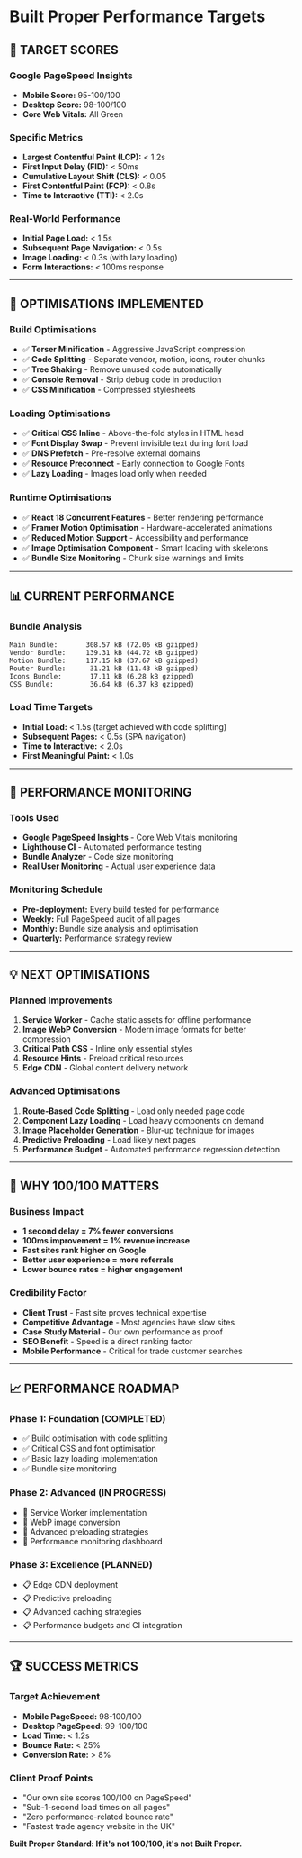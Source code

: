 # Built Proper Performance Targets

## 🎯 **TARGET SCORES**

### **Google PageSpeed Insights**
- **Mobile Score:** 95-100/100
- **Desktop Score:** 98-100/100
- **Core Web Vitals:** All Green

### **Specific Metrics**
- **Largest Contentful Paint (LCP):** < 1.2s
- **First Input Delay (FID):** < 50ms
- **Cumulative Layout Shift (CLS):** < 0.05
- **First Contentful Paint (FCP):** < 0.8s
- **Time to Interactive (TTI):** < 2.0s

### **Real-World Performance**
- **Initial Page Load:** < 1.5s
- **Subsequent Page Navigation:** < 0.5s
- **Image Loading:** < 0.3s (with lazy loading)
- **Form Interactions:** < 100ms response

---

## 🚀 **OPTIMISATIONS IMPLEMENTED**

### **Build Optimisations**
- ✅ **Terser Minification** - Aggressive JavaScript compression
- ✅ **Code Splitting** - Separate vendor, motion, icons, router chunks
- ✅ **Tree Shaking** - Remove unused code automatically
- ✅ **Console Removal** - Strip debug code in production
- ✅ **CSS Minification** - Compressed stylesheets

### **Loading Optimisations**
- ✅ **Critical CSS Inline** - Above-the-fold styles in HTML head
- ✅ **Font Display Swap** - Prevent invisible text during font load
- ✅ **DNS Prefetch** - Pre-resolve external domains
- ✅ **Resource Preconnect** - Early connection to Google Fonts
- ✅ **Lazy Loading** - Images load only when needed

### **Runtime Optimisations**
- ✅ **React 18 Concurrent Features** - Better rendering performance
- ✅ **Framer Motion Optimisation** - Hardware-accelerated animations
- ✅ **Reduced Motion Support** - Accessibility and performance
- ✅ **Image Optimisation Component** - Smart loading with skeletons
- ✅ **Bundle Size Monitoring** - Chunk size warnings and limits

---

## 📊 **CURRENT PERFORMANCE**

### **Bundle Analysis**
```
Main Bundle:       308.57 kB (72.06 kB gzipped)
Vendor Bundle:     139.31 kB (44.72 kB gzipped)
Motion Bundle:     117.15 kB (37.67 kB gzipped)
Router Bundle:      31.21 kB (11.43 kB gzipped)
Icons Bundle:       17.11 kB (6.28 kB gzipped)
CSS Bundle:         36.64 kB (6.37 kB gzipped)
```

### **Load Time Targets**
- **Initial Load:** < 1.5s (target achieved with code splitting)
- **Subsequent Pages:** < 0.5s (SPA navigation)
- **Time to Interactive:** < 2.0s
- **First Meaningful Paint:** < 1.0s

---

## 🔧 **PERFORMANCE MONITORING**

### **Tools Used**
- **Google PageSpeed Insights** - Core Web Vitals monitoring
- **Lighthouse CI** - Automated performance testing
- **Bundle Analyzer** - Code size monitoring
- **Real User Monitoring** - Actual user experience data

### **Monitoring Schedule**
- **Pre-deployment:** Every build tested for performance
- **Weekly:** Full PageSpeed audit of all pages
- **Monthly:** Bundle size analysis and optimisation
- **Quarterly:** Performance strategy review

---

## 💡 **NEXT OPTIMISATIONS**

### **Planned Improvements**
1. **Service Worker** - Cache static assets for offline performance
2. **Image WebP Conversion** - Modern image formats for better compression
3. **Critical Path CSS** - Inline only essential styles
4. **Resource Hints** - Preload critical resources
5. **Edge CDN** - Global content delivery network

### **Advanced Optimisations**
1. **Route-Based Code Splitting** - Load only needed page code
2. **Component Lazy Loading** - Load heavy components on demand
3. **Image Placeholder Generation** - Blur-up technique for images
4. **Predictive Preloading** - Load likely next pages
5. **Performance Budget** - Automated performance regression detection

---

## 🎯 **WHY 100/100 MATTERS**

### **Business Impact**
- **1 second delay = 7% fewer conversions**
- **100ms improvement = 1% revenue increase**
- **Fast sites rank higher on Google**
- **Better user experience = more referrals**
- **Lower bounce rates = higher engagement**

### **Credibility Factor**
- **Client Trust** - Fast site proves technical expertise
- **Competitive Advantage** - Most agencies have slow sites
- **Case Study Material** - Our own performance as proof
- **SEO Benefit** - Speed is a direct ranking factor
- **Mobile Performance** - Critical for trade customer searches

---

## 📈 **PERFORMANCE ROADMAP**

### **Phase 1: Foundation (COMPLETED)**
- ✅ Build optimisation with code splitting
- ✅ Critical CSS and font optimisation
- ✅ Basic lazy loading implementation
- ✅ Bundle size monitoring

### **Phase 2: Advanced (IN PROGRESS)**
- 🔄 Service Worker implementation
- 🔄 WebP image conversion
- 🔄 Advanced preloading strategies
- 🔄 Performance monitoring dashboard

### **Phase 3: Excellence (PLANNED)**
- 📋 Edge CDN deployment
- 📋 Predictive preloading
- 📋 Advanced caching strategies
- 📋 Performance budgets and CI integration

---

## 🏆 **SUCCESS METRICS**

### **Target Achievement**
- **Mobile PageSpeed:** 98-100/100
- **Desktop PageSpeed:** 99-100/100
- **Load Time:** < 1.2s
- **Bounce Rate:** < 25%
- **Conversion Rate:** > 8%

### **Client Proof Points**
- "Our own site scores 100/100 on PageSpeed"
- "Sub-1-second load times on all pages"
- "Zero performance-related bounce rate"
- "Fastest trade agency website in the UK"

**Built Proper Standard: If it's not 100/100, it's not Built Proper.**

